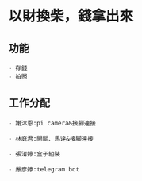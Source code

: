 # 以財換柴，錢拿出來

## 功能
    - 存錢
    - 拍照

## 工作分配
    - 謝沐恩:pi camera&接腳連接

    - 林庭君:開關、馬達&接腳連接

    - 張淯婷:盒子組裝

    - 嚴彥婷:telegram bot